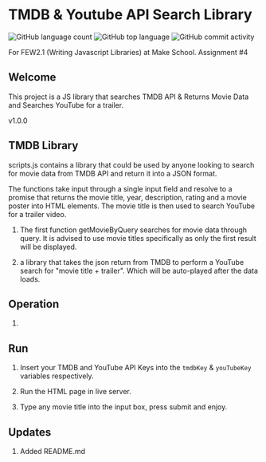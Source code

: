 # TMDB & Youtube API Search Library

![GitHub language count](https://img.shields.io/github/languages/count/chrismlee26/tmdb-library)
![GitHub top language](https://img.shields.io/github/languages/top/chrismlee26/tmdb-library)
![GitHub commit activity](https://img.shields.io/github/commit-activity/y/chrismlee26/tmdb-library)

For FEW2.1 (Writing Javascript Libraries) at Make School. Assignment #4

## Welcome

This project is a JS library that searches TMDB API & Returns Movie Data and Searches YouTube for a trailer.

v1.0.0

## TMDB Library

scripts.js contains a library that could be used by anyone looking to search for movie data from TMDB API and return it into a JSON format.

The functions take input through a single input field and resolve to a promise that returns the movie title, year, description, rating and a movie poster into HTML elements. The movie title is then used to search YouTube for a trailer video.

1. The first function getMovieByQuery searches for movie data through query. It is advised to use movie titles specifically as only the first result will be displayed.

2. a library that takes the json return from TMDB to perform a YouTube search for "movie title + trailer". Which will be auto-played after the data loads.

## Operation

1.

## Run

1. Insert your TMDB and YouTube API Keys into the `tmdbKey` & `youTubeKey` variables respectively.

2. Run the HTML page in live server.

3. Type any movie title into the input box, press submit and enjoy.

## Updates

1. Added README.md

